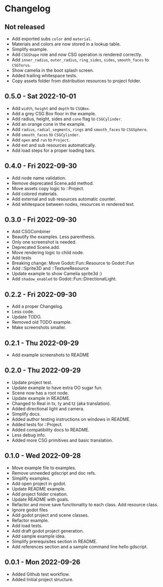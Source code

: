 
# Changelog

## Not released
- Add exported subs `color` and `material`.
- Materials and colors are now stored in a lookup table.
- Simplify example.
- Add `CSGShape` role and now CSG operation is rendered correctly.
- Add `inner_radius`, `outer_radius`, `ring_sides`, `sides`, `smooth_faces` to `CSGTorus`.
- Show camelia in the boot splash screen.
- Added trailing whitespace tests.
- Copy assets folder from distribution resources to project folder.

## 0.5.0 - Sat 2022-10-01
- Add `width`, `height` and `depth` to `CSGBox`.
- Add a grey CSG Box floor in the example.
- Add radius, height, sides and `cone` flag to `CSGCylinder`.
- Add an orange cone in the example.
- Add `radius`, `radial_segments`, `rings` and `smooth_faces` to `CSGSphere`.
- Add `smooth_faces` to `CSGCylinder`.
- Add `open` and `run` to `Project`.
- Add ext and sub resources automatically.
- Add load steps for a proper loading bars.

## 0.4.0 - Fri 2022-09-30
- Add node name validation.
- Remove deprecated Scene.add method.
- Move assets copy logic to ::Project.
- Add colored materials.
- Add external and sub resources automatic counter.
- Add whitespace between nodes, resources in rendered text.

## 0.3.0 - Fri 2022-09-30
- Add CSGCombiner
- Beautify the examples. Less parenthesis.
- Only one screenshot is needed.
- Deprecated Scene.add.
- Move rendering logic to child node.
- Add tests
- Breaking change: Move Godot::Fun::Resource to Godot::Fun
- Add ::Sprite3D and ::TextureResource
- Update example to show Camelia sprite3d :)
- Add `shadow_enabled` to Godot::Fun::DirectionalLight.

## 0.2.2 - Fri 2022-09-30
- Add a proper Changelog.
- Less code.
- Update TODO.
- Removed old TODO example.
- Make screenshots smaller.

## 0.2.1 - Thu 2022-09-29
- Add example screenshots to README

## 0.2.0 - Thu 2022-09-29
- Update project test.
- Update example to have extra OO sugar fun.
- Scene now has a root node.
- Update example in README.
- Changed to Real in tx, ty and tz (aka translation).
- Added directional light and camera.
- Simplify docs.
- Added author testing instructions on windows in README.
- Added tests for ::Project.
- Added compatibility docs to README.
- Less debug info.
- Added more CSG primitives and basic translation.

## 0.1.0 - Wed 2022-09-28

- Move example file to examples.
- Remove unneeded gdscript and doc refs.
- Simplify examples.
- Add open project in godot.
- Update README example.
- Add project folder creation.
- Update README with goals.
- Refactor and move save functionality to each class. Add resource class.
- Ignore godot files
- Add godot project and scene classes.
- Refactor example.
- Add load tests.
- Add draft godot project generation.
- Add sample example idea.
- Simplify prerequisites section in README.
- Add references section and a sample command line hello gdscript.

## 0.0.1 - Mon 2022-09-26

- Added Github test workflow.
- Added Initial project structure.

